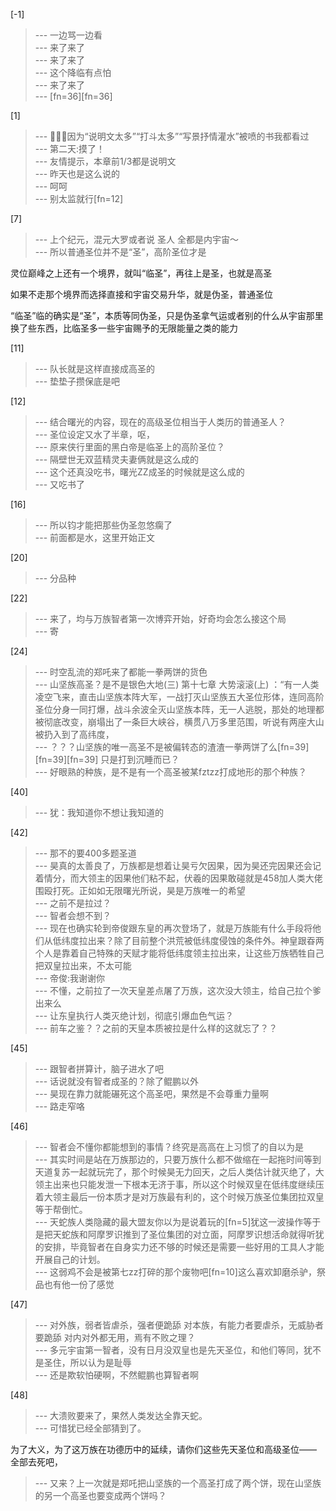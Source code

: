 
[-1] 
>--- 一边骂一边看<br>
>--- 来了来了<br>
>--- 来了来了<br>
>--- 这个降临有点怕<br>
>--- 来了来了<br>
>--- [fn=36][fn=36]<br>

[1] 
>--- 🤣🤣🤣因为“说明文太多”“打斗太多”“写景抒情灌水”被喷的书我都看过<br>
>--- 第二天:摸了！<br>
>--- 友情提示，本章前1/3都是说明文<br>
>--- 昨天也是这么说的<br>
>--- 呵呵<br>
>--- 别太监就行[fn=12]<br>

[7] 
>--- 上个纪元，混元大罗或者说 圣人 全都是内宇宙～<br>
>--- 所以普通圣位并不是“圣”，高阶圣位才是

灵位巅峰之上还有一个境界，就叫“临圣”，再往上是圣，也就是高圣

如果不走那个境界而选择直接和宇宙交易升华，就是伪圣，普通圣位

“临圣”临的确实是“圣”，本质等同伪圣，只是伪圣拿气运或者别的什么从宇宙那里换了些东西，比临圣多一些宇宙赐予的无限能量之类的能力<br>

[11] 
>--- 队长就是这样直接成高圣的<br>
>--- 垫垫子攒保底是吧<br>

[12] 
>--- 结合曙光的内容，现在的高级圣位相当于人类历的普通圣人？<br>
>--- 圣位设定又水了半章，呕，<br>
>--- 原来侠行里面的黑白帝是临圣上的高阶圣位？<br>
>--- 隔壁世无双蓝精灵夫妻俩就是这么成的<br>
>--- 这个还真没吃书，曙光ZZ成圣的时候就是这么成的<br>
>--- 又吃书了<br>

[16] 
>--- 所以钧才能把那些伪圣忽悠瘸了<br>
>--- 前面都是水，这里开始正文<br>

[20] 
>--- 分品种<br>

[22] 
>--- 来了，均与万族智者第一次博弈开始，好奇均会怎么接这个局<br>
>--- 寄<br>

[24] 
>--- 时空乱流的郑吒来了都能一拳两饼的货色<br>
>--- 山坚族高圣？是不是银色大地(三) 第十七章 大势滚滚(上) ：“有一人类凌空飞来，直击山坚族本阵大军，一战打灭山坚族五大圣位形体，连同高阶圣位分身一同打爆，战斗余波全灭山坚族本阵，无一人逃脱，那处的地理都被彻底改变，崩塌出了一条巨大峡谷，横贯八万多里范围，听说有两座大山被扔入到了高纬度，<br>
>--- ？？？山坚族的唯一高圣不是被偏转态的渣渣一拳两饼了么[fn=39][fn=39][fn=39]  只是打到沉睡而已？<br>
>--- 好眼熟的种族，是不是有一个高圣被某fztzz打成地形的那个种族？<br>

[40] 
>--- 犹：我知道你不想让我知道的<br>

[42] 
>--- 那不的要400多题圣道<br>
>--- 昊真的太善良了，万族都是想着让昊亏欠因果，因为昊还完因果还会记着情分，而大领主的因果他们粘不起，伏羲的因果敢碰就是458加人类大佬围殴打死。正如如无限曙光所说，昊是万族唯一的希望<br>
>--- 之前不是拉过？<br>
>--- 智者会想不到？<br>
>--- 现在也确实轮到帝俊跟东皇的再次登场了，就是万族能有什么手段将他们从低纬度拉出来？除了目前整个洪荒被低纬度侵蚀的条件外。神皇跟昋两个人是靠着自己特殊的天赋才能将低纬度领主拉出来，让这些万族牺牲自己把双皇拉出来，不太可能<br>
>--- 帝俊:我谢谢你<br>
>--- 不懂，之前拉了一次天皇差点屠了万族，这次没大领主，给自己拉个爹出来么<br>
>--- 让东皇执行人类灭绝计划，彻底引爆血色气运？<br>
>--- 前车之鉴？？之前的天皇本质被拉是什么样的这就忘了？？<br>

[45] 
>--- 跟智者拼算计，脑子进水了吧<br>
>--- 话说就没有智者成圣的？除了鲲鹏以外<br>
>--- 昊现在靠力就能碾死这个高圣吧，果然是不会尊重力量啊<br>
>--- 路走窄咯<br>

[46] 
>--- 智者会不懂你都能想到的事情？终究是高高在上习惯了的自以为是<br>
>--- 其实时间是站在万族那边的，只要万族什么都不做缩在一起拖时间等到天道复苏一起就玩完了，那个时候昊无力回天，之后人类估计就灭绝了，大领主出来也只能发泄一下根本无济于事，所以这个时候双皇在低纬度继续压着大领主最后一份本质才是对万族最有利的，这个时候万族圣位集团拉双皇等于帮倒忙。<br>
>--- 天蛇族人类隐藏的最大盟友你以为是说着玩的[fn=5]犹这一波操作等于是把天蛇族和阿摩罗识推到了圣位集团的对立面，阿摩罗识想活命就得听犹的安排，毕竟智者在自身实力还不够的时候还是需要一些好用的工具人才能开展自己的计划。<br>
>--- 这弱鸡不会是被第七zz打碎的那个废物吧[fn=10]这么喜欢卸磨杀驴，祭品也有他一份了感觉<br>

[47] 
>--- 对外族，弱者皆虐杀，强者便跪舔
对本族，有能力者要虐杀，无威胁者要跪舔
对内对外都无用，焉有不败之理？<br>
>--- 多元宇宙第一智者，没有日月没双皇也是先天圣位，和他们等同，犹不是圣住，所以认为是耻辱<br>
>--- 还是欺软怕硬啊，不然鲲鹏也算智者啊<br>

[48] 
>--- 大溃败要来了，果然人类发达全靠天蛇。<br>
>--- 可惜犹已经全部猜到了。

为了大义，为了这万族在功德历中的延续，请你们这些先天圣位和高级圣位——
全部去死吧，<br>
>--- 又来？上一次就是郑吒把山坚族的一个高圣打成了两个饼，现在山坚族的另一个高圣也要变成两个饼吗？<br>

